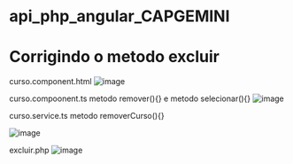 # api_php_angular_CAPGEMINI
# Corrigindo o metodo excluir 
curso.component.html
![image](https://github.com/Jairo-GitHub-Principal/api_php_angular_CAPGEMINI/assets/106206316/c6909eb1-8495-4459-83e2-4da968fd74ce)
  
 curso.compoonent.ts
 metodo remover(){} e metodo selecionar(){}
![image](https://github.com/Jairo-GitHub-Principal/api_php_angular_CAPGEMINI/assets/106206316/96c60ded-2b8e-476d-b131-16bf5ec67ea1)
  
  
  curso.service.ts
  metodo removerCurso(){}
  
  ![image](https://github.com/Jairo-GitHub-Principal/api_php_angular_CAPGEMINI/assets/106206316/ff6e7ca9-1091-4c8b-b953-aa5de02ed997)

 excluir.php
 ![image](https://github.com/Jairo-GitHub-Principal/api_php_angular_CAPGEMINI/assets/106206316/d7145b0a-1b3a-413e-b3e5-5184c8be1204)

 
 


